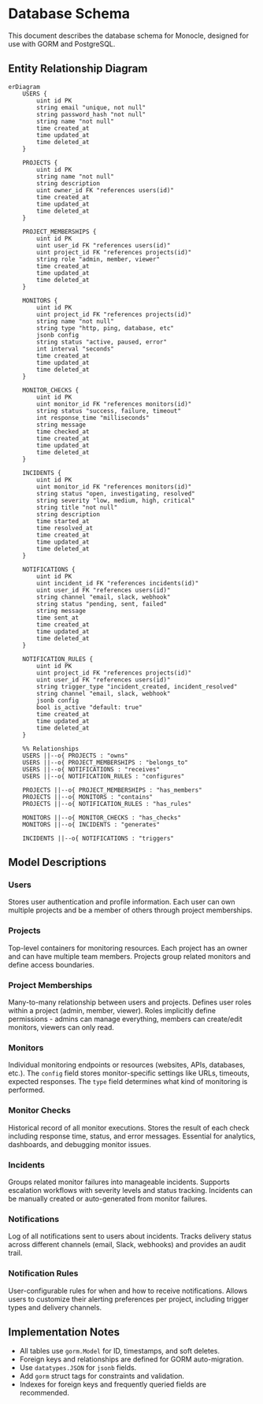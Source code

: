 # Database Schema

This document describes the database schema for Monocle, designed for use with GORM and PostgreSQL.

## Entity Relationship Diagram

```mermaid
erDiagram
    USERS {
        uint id PK
        string email "unique, not null"
        string password_hash "not null"
        string name "not null"
        time created_at
        time updated_at
        time deleted_at
    }

    PROJECTS {
        uint id PK
        string name "not null"
        string description
        uint owner_id FK "references users(id)"
        time created_at
        time updated_at
        time deleted_at
    }

    PROJECT_MEMBERSHIPS {
        uint id PK
        uint user_id FK "references users(id)"
        uint project_id FK "references projects(id)"
        string role "admin, member, viewer"
        time created_at
        time updated_at
        time deleted_at
    }

    MONITORS {
        uint id PK
        uint project_id FK "references projects(id)"
        string name "not null"
        string type "http, ping, database, etc"
        jsonb config
        string status "active, paused, error"
        int interval "seconds"
        time created_at
        time updated_at
        time deleted_at
    }

    MONITOR_CHECKS {
        uint id PK
        uint monitor_id FK "references monitors(id)"
        string status "success, failure, timeout"
        int response_time "milliseconds"
        string message
        time checked_at
        time created_at
        time updated_at
        time deleted_at
    }

    INCIDENTS {
        uint id PK
        uint monitor_id FK "references monitors(id)"
        string status "open, investigating, resolved"
        string severity "low, medium, high, critical"
        string title "not null"
        string description
        time started_at
        time resolved_at
        time created_at
        time updated_at
        time deleted_at
    }

    NOTIFICATIONS {
        uint id PK
        uint incident_id FK "references incidents(id)"
        uint user_id FK "references users(id)"
        string channel "email, slack, webhook"
        string status "pending, sent, failed"
        string message
        time sent_at
        time created_at
        time updated_at
        time deleted_at
    }

    NOTIFICATION_RULES {
        uint id PK
        uint project_id FK "references projects(id)"
        uint user_id FK "references users(id)"
        string trigger_type "incident_created, incident_resolved"
        string channel "email, slack, webhook"
        jsonb config
        bool is_active "default: true"
        time created_at
        time updated_at
        time deleted_at
    }

    %% Relationships
    USERS ||--o{ PROJECTS : "owns"
    USERS ||--o{ PROJECT_MEMBERSHIPS : "belongs_to"
    USERS ||--o{ NOTIFICATIONS : "receives"
    USERS ||--o{ NOTIFICATION_RULES : "configures"

    PROJECTS ||--o{ PROJECT_MEMBERSHIPS : "has_members"
    PROJECTS ||--o{ MONITORS : "contains"
    PROJECTS ||--o{ NOTIFICATION_RULES : "has_rules"

    MONITORS ||--o{ MONITOR_CHECKS : "has_checks"
    MONITORS ||--o{ INCIDENTS : "generates"

    INCIDENTS ||--o{ NOTIFICATIONS : "triggers"
```

## Model Descriptions

### Users

Stores user authentication and profile information. Each user can own multiple projects and be a member of others through project memberships.

### Projects

Top-level containers for monitoring resources. Each project has an owner and can have multiple team members. Projects group related monitors and define access boundaries.

### Project Memberships

Many-to-many relationship between users and projects. Defines user roles within a project (admin, member, viewer). Roles implicitly define permissions - admins can manage everything, members can create/edit monitors, viewers can only read.

### Monitors

Individual monitoring endpoints or resources (websites, APIs, databases, etc.). The `config` field stores monitor-specific settings like URLs, timeouts, expected responses. The `type` field determines what kind of monitoring is performed.

### Monitor Checks

Historical record of all monitor executions. Stores the result of each check including response time, status, and error messages. Essential for analytics, dashboards, and debugging monitor issues.

### Incidents

Groups related monitor failures into manageable incidents. Supports escalation workflows with severity levels and status tracking. Incidents can be manually created or auto-generated from monitor failures.

### Notifications

Log of all notifications sent to users about incidents. Tracks delivery status across different channels (email, Slack, webhooks) and provides an audit trail.

### Notification Rules

User-configurable rules for when and how to receive notifications. Allows users to customize their alerting preferences per project, including trigger types and delivery channels.

## Implementation Notes

- All tables use `gorm.Model` for ID, timestamps, and soft deletes.
- Foreign keys and relationships are defined for GORM auto-migration.
- Use `datatypes.JSON` for `jsonb` fields.
- Add `gorm` struct tags for constraints and validation.
- Indexes for foreign keys and frequently queried fields are recommended.
